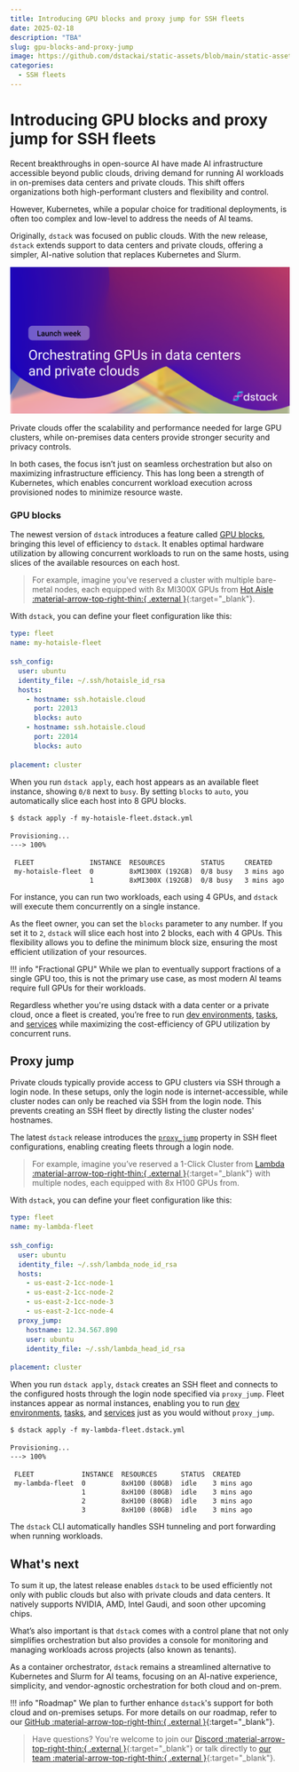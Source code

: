 ```yaml
---
title: Introducing GPU blocks and proxy jump for SSH fleets
date: 2025-02-18
description: "TBA"  
slug: gpu-blocks-and-proxy-jump
image: https://github.com/dstackai/static-assets/blob/main/static-assets/images/data-centers-and-private-clouds.png?raw=true
categories:
  - SSH fleets
---
```


# Introducing GPU blocks and proxy jump for SSH fleets

Recent breakthroughs in open-source AI have made AI infrastructure accessible beyond public clouds, driving demand for
running AI workloads in on-premises data centers and private clouds. 
This shift offers organizations both high-performant clusters and flexibility and control.

However, Kubernetes, while a popular choice for traditional deployments, is often too complex and low-level to address
the needs of AI teams.

Originally, `dstack` was focused on public clouds. With the new release, `dstack`
extends support to data centers and private clouds, offering a simpler, AI-native solution that replaces Kubernetes and
Slurm.

<img src="https://github.com/dstackai/static-assets/blob/main/static-assets/images/data-centers-and-private-clouds.png?raw=true" width="630"/>

<!-- more -->

Private clouds offer the scalability and performance needed for large GPU clusters, while on-premises data centers
provide stronger security and privacy controls.  

In both cases, the focus isn’t just on seamless orchestration but also on maximizing infrastructure efficiency. This has
long been a strength of Kubernetes, which enables concurrent workload execution across provisioned nodes to minimize
resource waste.

### GPU blocks

The newest version of `dstack` introduces a feature called [GPU blocks](../../docs/concepts/fleets.md#ssh-blocks), bringing this level of efficiency to `dstack`. It
enables optimal hardware utilization by allowing concurrent workloads to run on the same hosts, using slices of the
available resources on each host.

> For example, imagine you’ve reserved a cluster with multiple bare-metal nodes, each equipped with 8x MI300X GPUs from
[Hot Aisle :material-arrow-top-right-thin:{ .external }](https://hotaisle.xyz/){:target="_blank"}.

With `dstack`, you can define your fleet configuration like this:

<div editor-title="my-hotaisle-fleet.dstack.yml">

```yaml
type: fleet
name: my-hotaisle-fleet

ssh_config:
  user: ubuntu
  identity_file: ~/.ssh/hotaisle_id_rsa
  hosts:
    - hostname: ssh.hotaisle.cloud
      port: 22013
      blocks: auto
    - hostname: ssh.hotaisle.cloud
      port: 22014
      blocks: auto
  
placement: cluster
```

</div>

When you run `dstack apply`, each host appears as an available fleet instance, showing `0/8` next to `busy`. By setting `blocks`
to `auto`, you automatically slice each host into 8 GPU blocks.

<div class="termy">

```shell
$ dstack apply -f my-hotaisle-fleet.dstack.yml

Provisioning...
---> 100%

 FLEET              INSTANCE  RESOURCES         STATUS     CREATED 
 my-hotaisle-fleet  0         8xMI300X (192GB)  0/8 busy   3 mins ago      
                    1         8xMI300X (192GB)  0/8 busy   3 mins ago    
```

</div>

For instance, you can run two workloads, each using 4 GPUs, and `dstack` will execute them concurrently on a single instance.

As the fleet owner, you can set the `blocks` parameter to any number. If you set it to `2`, `dstack` will slice each
host into 2 blocks, each with 4 GPUs. This flexibility allows you to define the minimum block size, ensuring the most
efficient utilization of your resources.

!!! info "Fractional GPU"
    While we plan to eventually support fractions of a single GPU too, this is not the primary use case, as most modern AI
    teams require full GPUs for their workloads.

Regardless whether you're using dstack with a data center or a private cloud, once a fleet is created, 
you’re free to run [dev environments](../../docs/concepts/dev-environments.md),
[tasks](../../docs/concepts/tasks.md), and [services](../../docs/concepts/services.md) while maximizing the
cost-efficiency of GPU utilization by concurrent runs.

## Proxy jump

Private clouds typically provide access to GPU clusters via SSH through a login node. In these setups, only the login
node is internet-accessible, while cluster nodes can only be reached via SSH from the login node. This prevents creating
an SSH fleet by directly listing the cluster nodes' hostnames.

The latest `dstack` release introduces the [`proxy_jump`](../../docs/concepts/fleets.md#proxy-jump) property in SSH fleet configurations, enabling creating fleets 
through a login node.

> For example, imagine you’ve reserved a 1-Click Cluster from
> [Lambda :material-arrow-top-right-thin:{ .external }](https://lambdalabs.com/){:target="_blank"} with multiple nodes, each equipped with 8x H100 GPUs from.

With `dstack`, you can define your fleet configuration like this:

<div editor-title="my-lambda-fleet.dstack.yml">

```yaml
type: fleet
name: my-lambda-fleet

ssh_config:
  user: ubuntu
  identity_file: ~/.ssh/lambda_node_id_rsa
  hosts:
    - us-east-2-1cc-node-1
    - us-east-2-1cc-node-2
    - us-east-2-1cc-node-3
    - us-east-2-1cc-node-4
  proxy_jump: 
    hostname: 12.34.567.890
    user: ubuntu
    identity_file: ~/.ssh/lambda_head_id_rsa

placement: cluster
```

</div>

When you run `dstack apply`, `dstack` creates an SSH fleet and connects to the configured hosts through the login node
specified via `proxy_jump`. Fleet instances appear as normal instances, enabling you to run 
[dev environments](../../docs/concepts/dev-environments.md),
[tasks](../../docs/concepts/tasks.md), and [services](../../docs/concepts/services.md)
just as you would without `proxy_jump`.

<div class="termy">

```shell
$ dstack apply -f my-lambda-fleet.dstack.yml

Provisioning...
---> 100%

 FLEET            INSTANCE  RESOURCES      STATUS  CREATED 
 my-lambda-fleet  0         8xH100 (80GB)  idle    3 mins ago      
                  1         8xH100 (80GB)  idle    3 mins ago    
                  2         8xH100 (80GB)  idle    3 mins ago    
                  3         8xH100 (80GB)  idle    3 mins ago    
```

</div>

The `dstack` CLI automatically handles SSH tunneling and port forwarding when running workloads.

## What's next

To sum it up, the latest release enables `dstack` to be used efficiently not only with public clouds but also with private
clouds and data centers. It natively supports NVIDIA, AMD, Intel Gaudi, and soon other upcoming chips.

What’s also important is that `dstack` comes with a control plane that not only simplifies orchestration but also provides
a console for monitoring and managing workloads across projects (also known as tenants). 

As a container orchestrator, `dstack` remains a streamlined alternative to Kubernetes and Slurm for AI teams, focusing on
an AI-native experience, simplicity, and vendor-agnostic orchestration for both cloud and on-prem.

!!! info "Roadmap"
    We plan to further enhance `dstack`'s support for both cloud and on-premises setups. For more details on our roadmap,
    refer to our [GitHub :material-arrow-top-right-thin:{ .external }](https://github.com/dstackai/dstack/issues/2184){:target="_blank"}.

> Have questions? You're welcome to join
> our [Discord :material-arrow-top-right-thin:{ .external }](https://discord.gg/u8SmfwPpMd){:target="_blank"} or talk
> directly to [our team :material-arrow-top-right-thin:{ .external }](https://calendly.com/dstackai/discovery-call){:target="_blank"}.
